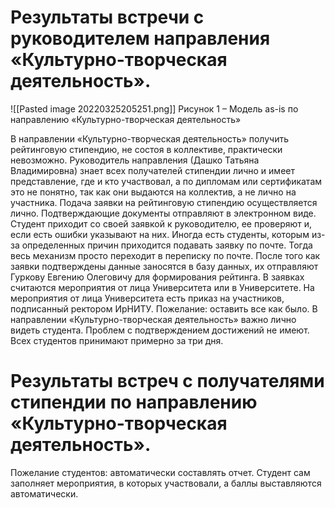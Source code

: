           

           

# Результаты встречи с руководителем направления «Культурно-творческая деятельность».
![[Pasted image 20220325205251.png]]
Рисунок 1 – Модель as-is по направлению «Культурно-творческая деятельность»

В направлении «Культурно-творческая деятельность» получить рейтинговую стипендию, не состоя в коллективе, практически невозможно. Руководитель направления (Дашко Татьяна Владимировна) знает всех получателей стипендии лично и имеет представление, где и кто участвовал, а по дипломам или сертификатам это не понятно, так как они выдаются на коллектив, а не лично на участника.
Подача заявки на рейтинговую стипендию осуществляется лично. Подтверждающие документы отправляют в электронном виде. Студент приходит со своей заявкой к руководителю, ее проверяют и, если есть ошибки указывают на них.
Иногда есть студенты, которым из-за определенных причин приходится подавать заявку по почте. Тогда весь механизм просто переходит в переписку по почте.
После того как заявки подтверждены данные заносятся в базу данных, их отправляют Гуркову Евгению Олеговичу для формирования рейтинга.
В заявках считаются мероприятия от лица Университета или в Университете. На мероприятия от лица Университета есть приказ на участников, подписанный ректором ИрНИТУ.
Пожелание: оставить все как было. В направлении «Культурно-творческая деятельность» важно лично видеть студента. Проблем с подтверждением достижений не имеют. Всех студентов принимают примерно за три дня.

# Результаты встреч с получателями стипендии по направлению «Культурно-творческая деятельность».
Пожелание студентов: автоматически составлять отчет.
Студент сам заполняет мероприятия, в которых участвовали, а баллы выставляются автоматически.